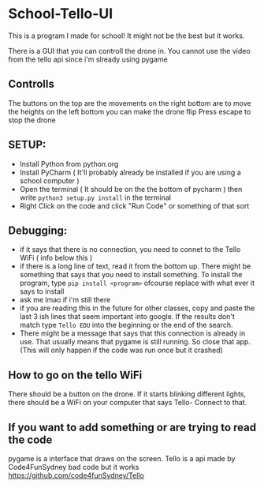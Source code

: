 # School-Tello-UI

This is a program I made for school! It might not be the best but it works. 

There is a GUI that you can controll the drone in.
You cannot use the video from the tello api since i'm slready using pygame

## Controlls

The buttons on the top are the movements
on the right bottom are to move the heights
on the left bottom you can make the drone flip
Press escape to stop the drone

## SETUP:

- Install Python from python.org
- Install PyCharm ( It'll probably already be installed if you are using a school computer )
- Open the terminal ( It should be on the the bottom of pycharm ) then write `python3 setup.py install` in the terminal
- Right Click on the code and click "Run Code" or something of that sort

## Debugging:
- if it says that there is no connection, you need to connet to the Tello WiFi ( info below this )
- if there is a long line of text, read it from the bottom up. There might be something that says that you need to install something. To install the program, type `pip install <program>` ofcourse replace <program> with what ever it says to install
- ask me lmao if i'm still there
 - if you are reading this in the future for other classes, copy and paste the last 3 ish lines that seem important into google. If the results don't match type `Tello EDU` into the beginning or the end of the search. 
- There might be a message that says that this connection is already in use. That usually means that pygame is still running. So close that app. (This will only happen if the code was run once but it crashed)

## How to go on the tello WiFi

There should be a button on the drone. If it starts blinking different lights, there should be a WiFi on your computer that says Tello-<Numbers> Connect to that.

## If you want to add something or are trying to read the code

pygame is a interface that draws on the screen. 
Tello is a api made by Code4FunSydney bad code but it works https://github.com/code4funSydney/Tello
